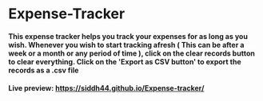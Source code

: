 # Expense-Tracker

#### This expense tracker helps you track your expenses for as long as you wish. Whenever you wish to start tracking afresh ( This can be after a week or a month or any period of time ), click on the clear records button to clear everything. Click on the 'Export as CSV button' to export the records as a .csv file

#### Live preview: https://siddh44.github.io/Expense-tracker/
